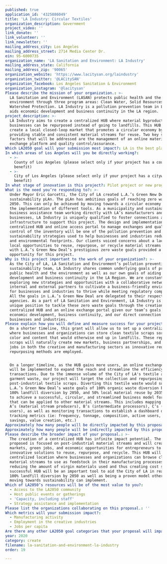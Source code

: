 ```yaml
---
published: true
application_id: '4325086049'
title: 'LA Industry: Circular Textiles'
organization_description: Government
project_video: ''
link_donate: ''
link_volunteer: ''
link_newsletter: ''
mailing_address_city: Los Angeles
mailing_address_street: 2714 Media Center Dr.
ein: 95-6000735
organization_name: 'LA Sanitation and Environment: LA Industry'
mailing_address_state: California
mailing_address_zip: '90065'
organization_website: 'https://www.lacitysan.org/laindustry'
organization_twitter: '@LACitySAN'
organization_facebook: Los Angeles Sanitation & Environment
organization_instagram: '@lacitysan'
Please describe the mission of your organization.: >-
  LA Sanitation and Environment (LASAN) protects public health and the
  environment through three program areas: Clean Water, Solid Resources, and
  Watershed Protection. LA Industry is a pollution prevention team in LASAN that
  aids economic development and business continuity in the LA region.
project_description: >-
  LA Industry aims to create a centralized HUB where material byproducts from
  businesses can be repurposed instead of going to landfills. This HUB will
  create a local closed-loop market that promotes a circular economy by
  providing stable and consistent material streams for reuse. Two key success
  factors that will be addressed are the management of an online material
  exchange platform and quality control/assurance.
Which LA2050 goal will your submission most impact?: LA is the best place to CREATE
In which areas of Los Angeles will you be directly working?:
  - >-
    County of Los Angeles (please select only if your project has a countywide
    benefit)
  - >-
    City of Los Angeles (please select only if your project has a citywide
    benefit)
In what stage of innovation is this project?: Pilot project or new program (testing or implementing a new idea)
What is the need you’re responding to?: >-
  Under Mayor Eric Garcetti, the City of LA created L.A.’s Green New Deal
  sustainability pLAn. The pLAn has ambitious goals of reaching zero waste by
  2050. This can only be achieved by moving towards a circular economy through
  the implementation of different tools. As a municipality and sustainable
  business assistance team working directly with LA’s manufacturers and
  businesses, LA Industry is uniquely qualified to foster connections and build
  infrastructure to support this project. The design and implementation of a
  centralized HUB and online access portal to manage exchanges and quality
  control of the inventory will be one of the pollution prevention and
  sustainability strategies used to help businesses and industries reduce costs
  and environmental footprints. Our clients voiced concerns about a lack of
  local opportunities to reuse, repurpose, or recycle material streams along
  with L.A.’s Green New Deal’s prestigious zero waste goals provided a perfect
  opportunity for this project.
Why is this project important to the work of your organization?: >-
  As the City of LA, LA Sanitation and Environment’s pollution prevention and
  sustainability team, LA Industry shares common underlying goals of protecting
  public health and the environment as well as our own goals of aiding economic
  development and business continuity in the LA Region. We are constantly
  exploring new strategies and opportunities with a collaborative network of
  internal and external partners to cultivate a business-friendly environment
  for businesses and industries to thrive while meeting regulatory compliance.
  All the goals in L.A.’s Green New Deal are delegated to their respective
  agencies. As a part of LA Sanitation and Environment, LA Industry is in a
  unique position to tackle these zero waste goals through the creation of a
  centralized HUB and an online exchange portal given our team’s goals of aiding
  economic development, business continuity, and our direct connection to
  businesses and industries. 
Please explain how you will define and measure success for your project.: >-
  On a shorter timeline, this grant will allow us to set up a centralized HUB
  where businesses and organizations can store clean textile scraps sorted by
  color and content that would otherwise end up in landfills. These repurposed
  scraps will naturally create new markets, business partnerships, and green
  jobs in both the creative and manufacturing sectors as innovative reuse and
  repurposing methods are employed. 


  On a longer timeline, as the HUB gains more users, an online exchange portal
  will be implemented to expand the reach and streamline the efficiency of these
  transactions. Due to the immense volume of the City of LA's textile and
  garment waste, our project will target the collection and repurposing of
  post-industrial textile scraps. Diverting this textile waste would support
  L.A.’s Green New Deal’s waste goals of 100% organic waste diversion by 2028,
  100% landfill diversion by 2050, and 50% local material reuse by 2035. We hope
  to achieve a successful, circular, and streamlined business model for textiles
  that can be applied to other material streams. This includes mapping out the
  A’s (material stream producers), B’s (intermediate processors), C’s (end
  users), as well as monitoring transactions to establish a dashboard of
  tracking metrics (ie: frequency, tonnage, composition, active users, cost
  savings, value creation, etc.)
Approximately how many people will be directly impacted by this proposal?: '70000'
Approximately how many people will be indirectly impacted by this proposal?: '4000000'
Please describe the broader impact of your proposal.: >-
  The creation of a centralized HUB has infinite impact potential. The HUB as
  proposed is focused on post-industrial material streams and will create new
  markets, green jobs, and economic opportunities for entrepreneurs to find
  innovative solutions to reuse, repurpose, and recycle. This HUB will be a
  centralized location where businesses and organizations can browse clean
  material streams to use as feedstock in their manufacturing processes,
  reducing the amount of virgin materials used and thus creating cost savings. A
  successful HUB will be an important tool to aid the City of LA in reaching
  100% landfill diversion by 2050 as well as being a proven model other cities
  moving towards sustainability can implement.
Which of LA2050’s resources will be of the most value to you?:
  - Access to the LA2050 community
  - Host public events or gatherings
  - 'Capacity, including staff'
  - Strategy assistance and implementation
Please list the organizations collaborating on this proposal.: ''
Which metrics will your submission impact?:
  - Manufacturing activity
  - Employment in the creative industries
  - Jobs per capita
Are there any other LA2050 goal categories that your proposal will impact?: []
year: 2020
category: create
filename: la-sanitation-and-environment-la-industry
order: 19

---
```

